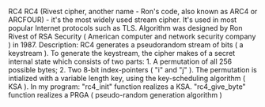 RC4
	RC4 (Rivest cipher, another name - Ron's code, also known as ARC4 or ARCFOUR) - it's the most widely used stream cipher. It's used in most popular Internet protocols such as TLS.
	Algorithm was designed by Ron Rivest of RSA Security ( American computer and network security company ) in 1987.
Description:
	RC4 generates a pseudorandom stream of bits ( a keystream ). To generate the keystream, the cipher makes of a secret internal state which consists of two parts:
		1. A permutation of all 256 possible bytes;
		2. Two 8-bit index-pointers ( "i" and "j" ).
	The permutation is intialized with a variable length key, using the key-scheduling algorithm ( KSA ). 
In my program: 
	"rc4_init" function realizes a KSA.
	"rc4_give_byte" function realizes a PRGA ( pseudo-random generation algorithm )

